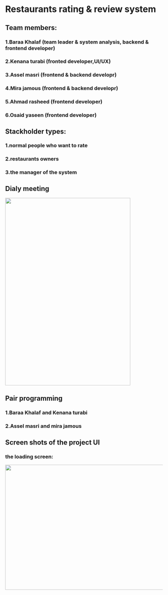 # Restaurants rating & review system

## Team members:

### 1.Baraa Khalaf (team leader & system analysis, backend & frontend developer)

### 2.Kenana turabi (fronted developer,UI/UX)

### 3.Assel masri (frontend & backend developr)

### 4.Mira jamous (frontend & backend developr)

### 5.Ahmad rasheed (frontend developer)

### 6.Osaid yaseen (frontend developer)

## Stackholder types:

### 1.normal people who want to rate

### 2.restaurants owners

### 3.the manager of the system

## Dialy meeting

<img src="https://user-images.githubusercontent.com/91554496/168390494-c7c45d3a-edc6-44d5-b7ec-bfb52b1bd714.jpg" width="400px" height="600px">

## Pair programming

### 1.Baraa Khalaf and Kenana turabi

### 2.Assel masri and mira jamous

## Screen shots of the project UI

### the loading screen:
<img src="https://user-images.githubusercontent.com/91554496/168392128-4e99294f-b647-4825-8ee4-83df56183b26.png" width="1000px" height="400px">




